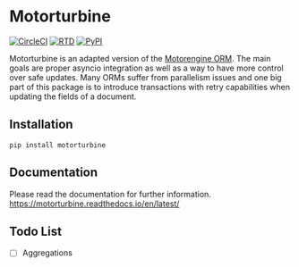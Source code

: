 # Motorturbine

[![CircleCI](https://circleci.com/gh/BFriedrichs/motorturbine.svg?style=shield)](https://circleci.com/gh/BFriedrichs/motorturbine)
[![RTD](https://readthedocs.org/projects/motorturbine/badge/?version=latest)](https://motorturbine.readthedocs.io/en/latest/)
[![PyPI](https://img.shields.io/pypi/v/motorturbine.svg?colorB=brightgreen)](https://pypi.org/project/motorturbine/)

Motorturbine is an adapted version of the [Motorengine ORM](https://motorengine.readthedocs.io/en/latest/). The main goals are proper asyncio integration as well as a way to have more control over safe updates. Many ORMs suffer from parallelism issues and one big part of this package is to introduce transactions with retry capabilities when updating the fields of a document.

## Installation
````
pip install motorturbine
````

## Documentation

Please read the documentation for further information.
https://motorturbine.readthedocs.io/en/latest/

## Todo List

* [ ] Aggregations

